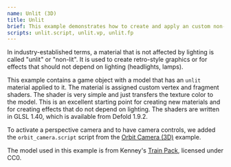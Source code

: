 ```yaml
---
name: Unlit (3D)
title: Unlit
brief: This example demonstrates how to create and apply an custom non-lit material to a 3D model.
scripts: unlit.script, unlit.vp, unlit.fp
---
```


In industry-established terms, a material that is not affected by lighting is called "unlit" or "non-lit". It is used to create retro-style graphics or for effects that should not depend on lighting (headlights, lamps).

This example contains a game object with a model that has an `unlit` material applied to it. The material is assigned custom vertex and fragment shaders. The shader is very simple and just transfers the texture color to the model. This is an excellent starting point for creating new materials and for creating effects that do not depend on lighting. The shaders are written in GLSL 1.40, which is available from Defold 1.9.2.

To activate a perspective camera and to have camera controls, we added the `orbit_camera.script` script from the [Orbit Camera (3D)](/examples/render/orbit_camera/orbit_camera/) example.

The model used in this example is from Kenney's [Train Pack](https://kenney.nl/assets/train-kit), licensed under CC0.
